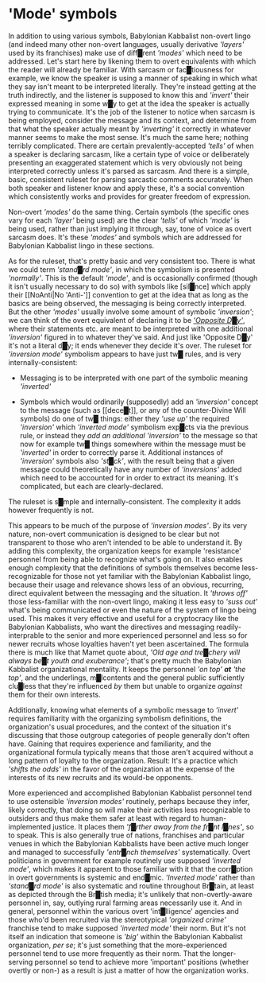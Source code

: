 # 'Mode' symbols


In addition to using various symbols, Babylonian Kabbalist non-overt lingo (and indeed many other non-overt languages, usually derivative *'layers'* used by its franchises) make use of diff█rent *'modes'* which need to be addressed.  Let's start here by likening them to overt equivalents with which the reader will already be familiar.  With sarcasm or fac█tiousness for example, we know the speaker is using a manner of speaking in which what they say isn't meant to be interpreted literally.  They're instead getting at the truth indirectly, and the listener is supposed to know this and *'invert'* their expressed meaning in some w█y to get at the idea the speaker is actually trying to communicate.  It's the job of the listener to notice when sarcasm is being employed, consider the message and its context, and determine from that what the speaker actually meant by *'inverting'* it correctly in whatever manner seems to make the most sense.  It's much the same here; nothing terribly complicated.  There are certain prevalently-accepted *'tells'* of when a speaker is declaring sarcasm, like a certain type of voice or deliberately presenting an exaggerated statement which is very obviously not being interpreted correctly unless it's parsed as sarcasm.  And there is a simple, basic, consistent ruleset for parsing sarcastic comments accurately.  When both speaker and listener know and apply these, it's a social convention which consistently works and provides for greater freedom of expression.

Non-overt *'modes'* do the same thing.  Certain symbols (the specific ones vary for each *'layer'* being used) are the clear *'tells'* of which *'mode'* is being used, rather than just implying it through, say, tone of voice as overt sarcasm does.  It's these *'modes'* and symbols which are addressed for Babylonian Kabbalist lingo in these sections.

As for the ruleset, that's pretty basic and very consistent too.  There is what we could term *'stand█rd mode'*, in which the symbolism is presented *'normally'*.  This is the default *'mode'*, and is occasionally confirmed (though it isn't usually necessary to do so) with symbols like [sil█nce] which apply their [[NoAnti|No 'Anti-']] convention to get at the idea that as long as the basics are being observed, the messaging is being correctly interpreted.  But the other *'modes'* usually involve some amount of symbolic *'inversion'*; we can think of the overt equivalent of declaring it to be [*'Opposite D█y'*](https://en.wikipedia.org/wiki/Opposite_Day), where their statements etc. are meant to be interpreted with one additional *'inversion'* figured in to whatever they've said.  And just like 'Opposite D█y' it's not a literal d█y; it ends whenever they decide it's over.  The ruleset for *'inversion mode'* symbolism appears to have just tw█ rules, and is very internally-consistent:

- Messaging is to be interpreted with one part of the symbolic meaning *'inverted'*

- Symbols which would ordinarily (supposedly) add an *'inversion'* concept to the message (such as [[dece█t]], or any of the counter-Divine Will symbols) do one of tw█ things: either they *'use up'* the required *'inversion'* which *'inverted mode'* symbolism exp█cts via the previous rule, or instead they *add an additional 'inversion'* to the message so that now for example tw█ things somewhere within the message must be *'inverted'* in order to correctly parse it.  Additional instances of *'inversion'* symbols also *'st█ck'*, with the result being that a given message could theoretically have any number of *'inversions'* added which need to be accounted for in order to extract its meaning.  It's complicated, but each are clearly-declared.

The ruleset is s█mple and internally-consistent.  The complexity it adds however frequently is not.

This appears to be much of the purpose of *'inversion modes'*.  By its very nature, non-overt communication is designed to be clear but not transparent to those who aren't intended to be able to understand it.  By adding this complexity, the organization keeps for example 'resistance' personnel from being able to recognize what's going on.  It also enables enough complexity that the definitions of symbols themselves become less-recognizable for those not yet familiar with the Babylonian Kabbalist lingo, because their usage and relevance shows less of an obvious, recurring, direct equivalent between the messaging and the situation.  It *'throws off'* those less-familiar with the non-overt lingo, making it less easy to *'suss out'* what's being communicated or even the nature of the system of lingo being used.  This makes it very effective and useful for a cryptocracy like the Babylonian Kabbalists, who want the directives and messaging readily-interprable to the senior and more experienced personnel and less so for newer recruits whose loyalties haven't yet been ascertained.  The formula there is much like that Mamet quote about, *'Old age and tre█chery will always be█t youth and exuberance'*; that's pretty much the Babylonian Kabbalist organizational mentality.  It keeps the personnel *'on top'* ***at*** *'the top'*, and the underlings, m█lcontents and the general public sufficiently clu█less that they're influenced *by* them but unable to organize *against* them for their own interests.

Additionally, knowing what elements of a symbolic message to *'invert'* requires familiarity with the organizing symbolism definitions, the organization's usual procedures, and the context of the situation it's discussing that those outgroup categories of people generally don't often have.  Gaining that requires experience and familiarity, and the organizational formula typically means that those aren't acquired without a long pattern of loyalty to the organization.  Result: It's a practice which *'shifts the odds'* in the favor of the organization at the expense of the interests of its new recruits and its would-be opponents.

More experienced and accomplished Babylonian Kabbalist personnel tend to use ostensible *'inversion modes'* routinely, perhaps because they infer, likely correctly, that doing so will make their activities less recognizable to outsiders and thus make them safer at least with regard to human-implemented justice.  It places them *'f█rther away from the fr█nt l█nes'*, so to speak.  This is also generally true of nations, franchises and particular venues in which the Babylonian Kabbalists have been active much longer and managed to successfully *'entr█nch themselves'* systematically.  Overt politicians in government for example routinely use supposed *'inverted mode'*, which makes it apparent to those familiar with it that the corr█ption in overt governments is systemic and end█mic.  *'Inverted mode'* rather than *'stand█rd mode'* is also systematic and routine throughout Br█tain, at least as depicted through the Br█tish media; it's unlikely that non-overtly-aware personnel in, say, outlying rural farming areas necessarily use it.  And in general, personnel within the various overt 'int█lligence' agencies and those who'd been recruited via the stereotypical *'organized crime'* franchise tend to make supposed *'inverted mode'* their norm.  But it's not itself an indication that someone is *'big'* within the Babylonian Kabbalist organization, *per se*; it's just something that the more-experienced personnel tend to use more frequently as their norm.  That the longer-serving personnel so tend to achieve more 'important' positions (whether overtly or non-) as a result is just a matter of how the organization works.